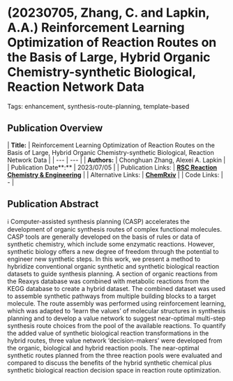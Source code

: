 # (20230705, Zhang, C. and Lapkin, A.A.) Reinforcement Learning Optimization of Reaction Routes on the Basis of Large, Hybrid Organic Chemistry-synthetic Biological, Reaction Network Data

Tags: enhancement, synthesis-route-planning, template-based

## Publication Overview

| **Title:**  | Reinforcement Learning Optimization of Reaction Routes on the Basis of Large, Hybrid
Organic Chemistry-synthetic Biological, Reaction Network Data |
| --- | --- |
| **Authors:**  | Chonghuan Zhang, Alexei A. Lapkin |
| Publication Date**:**  | 2023/07/05 |
| Publication Links: | [**RSC Reaction Chemistry & Engineering**](https://pubs.rsc.org/en/content/articlelanding/2023/re/d2re00406b) |
| Alternative Links: | [**ChemRxiv**](https://chemrxiv.org/engage/chemrxiv/article-details/61e53beceab6ef20aae41719) |
| Code Links: | - |

## Publication Abstract

<aside>
ℹ️ Computer-assisted synthesis planning (CASP) accelerates the development of organic synthesis routes of complex functional molecules. CASP tools are generally developed on the basis of rules or data of synthetic chemistry, which include some enzymatic reactions. However, synthetic biology offers a new degree of freedom through the potential to engineer new synthetic steps. In this work, we present a method to hybridize conventional organic synthetic and synthetic biological reaction datasets to guide synthesis planning. A section of organic reactions from the Reaxys database was combined with metabolic reactions from the KEGG database to create a hybrid dataset. The combined dataset was used to assemble synthetic pathways from multiple building blocks to a target molecule. The route assembly was performed using reinforcement learning, which was adapted to ‘learn the values’ of molecular structures in synthesis planning and to develop a value network to suggest near-optimal multi-step synthesis route choices from the pool of the available reactions. To quantify the added value of synthetic biological reaction transformations in the hybrid routes, three value network ‘decision-makers’ were developed from the organic, biological and hybrid reaction pools. The near-optimal synthetic routes planned from the three reaction pools were evaluated and compared to discuss the benefits of the hybrid synthetic chemical plus synthetic biological reaction decision space in reaction route optimization.

</aside>